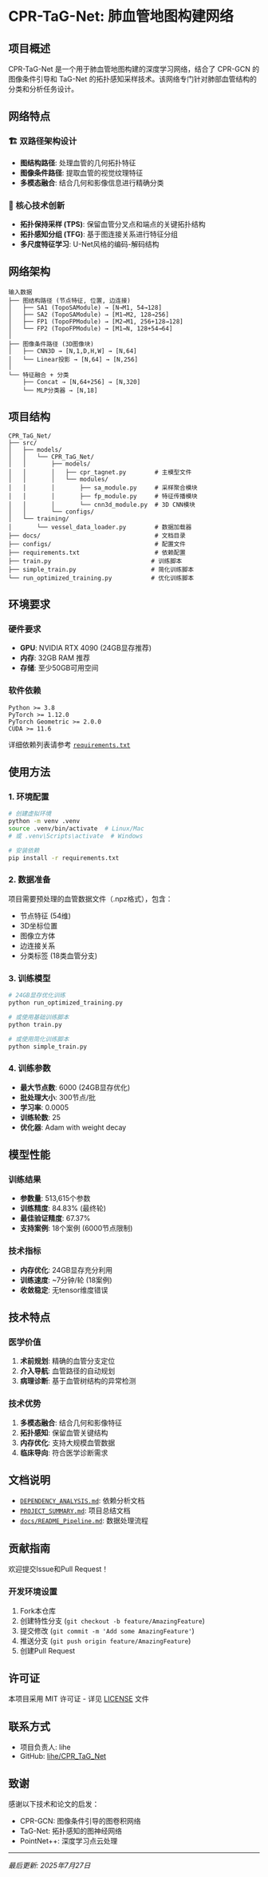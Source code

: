 # CPR-TaG-Net: 肺血管地图构建网络

## 项目概述

CPR-TaG-Net 是一个用于肺血管地图构建的深度学习网络，结合了 CPR-GCN 的图像条件引导和 TaG-Net 的拓扑感知采样技术。该网络专门针对肺部血管结构的分类和分析任务设计。

## 网络特点

### 🏗️ 双路径架构设计
- **图结构路径**: 处理血管的几何拓扑特征
- **图像条件路径**: 提取血管的视觉纹理特征
- **多模态融合**: 结合几何和影像信息进行精确分类

### 🧠 核心技术创新
- **拓扑保持采样 (TPS)**: 保留血管分叉点和端点的关键拓扑结构
- **拓扑感知分组 (TFG)**: 基于图连接关系进行特征分组
- **多尺度特征学习**: U-Net风格的编码-解码结构

## 网络架构

```
输入数据
├── 图结构路径 (节点特征, 位置, 边连接)
│   ├── SA1 (TopoSAModule) → [N→M1, 54→128]
│   ├── SA2 (TopoSAModule) → [M1→M2, 128→256] 
│   ├── FP1 (TopoFPModule) → [M2→M1, 256+128→128]
│   └── FP2 (TopoFPModule) → [M1→N, 128+54→64]
│
├── 图像条件路径 (3D图像块)
│   ├── CNN3D → [N,1,D,H,W] → [N,64]
│   └── Linear投影 → [N,64] → [N,256]
│
└── 特征融合 + 分类
    ├── Concat → [N,64+256] → [N,320]
    └── MLP分类器 → [N,18]
```

## 项目结构

```
CPR_TaG_Net/
├── src/
│   ├── models/
│   │   └── CPR_TaG_Net/
│   │       ├── models/
│   │       │   ├── cpr_tagnet.py        # 主模型文件
│   │       │   └── modules/
│   │       │       ├── sa_module.py     # 采样聚合模块
│   │       │       ├── fp_module.py     # 特征传播模块
│   │       │       └── cnn3d_module.py  # 3D CNN模块
│   │       └── configs/
│   └── training/
│       └── vessel_data_loader.py        # 数据加载器
├── docs/                                # 文档目录
├── configs/                             # 配置文件
├── requirements.txt                     # 依赖配置
├── train.py                            # 训练脚本
├── simple_train.py                     # 简化训练脚本
└── run_optimized_training.py           # 优化训练脚本
```

## 环境要求

### 硬件要求
- **GPU**: NVIDIA RTX 4090 (24GB显存推荐)
- **内存**: 32GB RAM 推荐
- **存储**: 至少50GB可用空间

### 软件依赖
```
Python >= 3.8
PyTorch >= 1.12.0
PyTorch Geometric >= 2.0.0
CUDA >= 11.6
```

详细依赖列表请参考 [`requirements.txt`](requirements.txt)

## 使用方法

### 1. 环境配置
```bash
# 创建虚拟环境
python -m venv .venv
source .venv/bin/activate  # Linux/Mac
# 或 .venv\Scripts\activate  # Windows

# 安装依赖
pip install -r requirements.txt
```

### 2. 数据准备
项目需要预处理的血管数据文件（.npz格式），包含：
- 节点特征 (54维)
- 3D坐标位置
- 图像立方体
- 边连接关系
- 分类标签 (18类血管分支)

### 3. 训练模型
```bash
# 24GB显存优化训练
python run_optimized_training.py

# 或使用基础训练脚本
python train.py

# 或使用简化训练脚本
python simple_train.py
```

### 4. 训练参数
- **最大节点数**: 6000 (24GB显存优化)
- **批处理大小**: 300节点/批
- **学习率**: 0.0005
- **训练轮数**: 25
- **优化器**: Adam with weight decay

## 模型性能

### 训练结果
- **参数量**: 513,615个参数
- **训练精度**: 84.83% (最终轮)
- **最佳验证精度**: 67.37%
- **支持案例**: 18个案例 (6000节点限制)

### 技术指标
- **内存优化**: 24GB显存充分利用
- **训练速度**: ~7分钟/轮 (18案例)
- **收敛稳定**: 无tensor维度错误

## 技术特点

### 医学价值
1. **术前规划**: 精确的血管分支定位
2. **介入导航**: 血管路径的自动规划  
3. **病理诊断**: 基于血管树结构的异常检测

### 技术优势
1. **多模态融合**: 结合几何和影像特征
2. **拓扑感知**: 保留血管关键结构
3. **内存优化**: 支持大规模血管数据
4. **临床导向**: 符合医学诊断需求

## 文档说明

- [`DEPENDENCY_ANALYSIS.md`](DEPENDENCY_ANALYSIS.md): 依赖分析文档
- [`PROJECT_SUMMARY.md`](PROJECT_SUMMARY.md): 项目总结文档
- [`docs/README_Pipeline.md`](docs/README_Pipeline.md): 数据处理流程

## 贡献指南

欢迎提交Issue和Pull Request！

### 开发环境设置
1. Fork本仓库
2. 创建特性分支 (`git checkout -b feature/AmazingFeature`)
3. 提交修改 (`git commit -m 'Add some AmazingFeature'`)
4. 推送分支 (`git push origin feature/AmazingFeature`)
5. 创建Pull Request

## 许可证

本项目采用 MIT 许可证 - 详见 [LICENSE](LICENSE) 文件

## 联系方式

- 项目负责人: lihe
- GitHub: [lihe/CPR_TaG_Net](https://github.com/lihe/CPR_TaG_Net)

## 致谢

感谢以下技术和论文的启发：
- CPR-GCN: 图像条件引导的图卷积网络
- TaG-Net: 拓扑感知的图神经网络
- PointNet++: 深度学习点云处理

---

*最后更新: 2025年7月27日*
